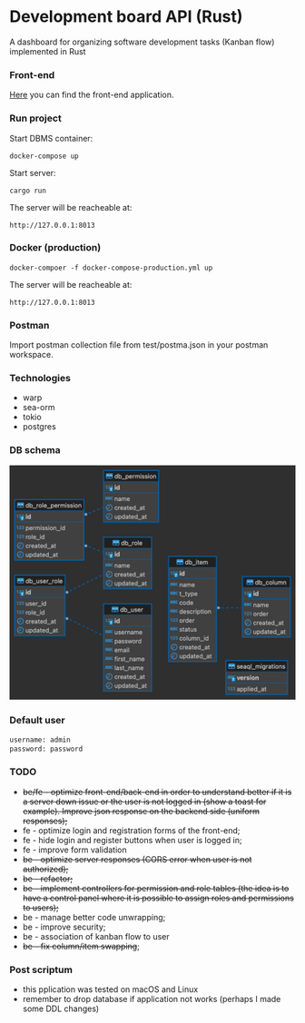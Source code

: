 # Development board API (Rust)

A dashboard for organizing software development tasks (Kanban flow) implemented in Rust

### Front-end

[Here](https://github.com/goto-eof/dev_board_react) you can find the front-end application.

### Run project

Start DBMS container:

```
docker-compose up
```

Start server:

```
cargo run
```

The server will be reacheable at:

```
http://127.0.0.1:8013
```

### Docker (production)

```
docker-compoer -f docker-compose-production.yml up
```

The server will be reacheable at:

```
http://127.0.0.1:8013
```

### Postman

Import postman collection file from test/postma.json in your postman workspace.

### Technologies

- warp
- sea-orm
- tokio
- postgres

### DB schema

![db schema](db-schema1.png)

### Default user

```
username: admin
password: password
```

### TODO

- ~~be/fe - optimize front-end/back-end in order to understand better if it is a server down issue or the user is not logged in (show a toast for example). Improve json response on the backend side (uniform responses);~~
- fe - optimize login and registration forms of the front-end;
- fe - hide login and register buttons when user is logged in;
- fe - improve form validation
- ~~be - optimize server responses (CORS error when user is not authorized);~~
- ~~be - refactor;~~
- ~~be - implement controllers for permission and role tables (the idea is to have a control panel where it is possible to assign roles and permissions to users);~~
- be - manage better code unwrapping;
- be - improve security;
- be - association of kanban flow to user
- ~~be - fix column/item swapping~~;

### Post scriptum

- this pplication was tested on macOS and Linux
- remember to drop database if application not works (perhaps I made some DDL changes)



